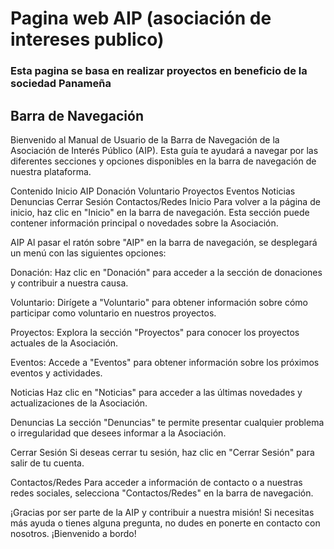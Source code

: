 # Pagina web AIP (asociación de intereses publico)
### Esta pagina se basa en realizar proyectos en beneficio de la sociedad Panameña 


## Barra de Navegación
Bienvenido al Manual de Usuario de la Barra de Navegación de la Asociación de Interés Público (AIP). Esta guía te ayudará a navegar por las diferentes secciones y opciones disponibles en la barra de navegación de nuestra plataforma.

Contenido
Inicio
AIP
Donación
Voluntario
Proyectos
Eventos
Noticias
Denuncias
Cerrar Sesión
Contactos/Redes
Inicio
Para volver a la página de inicio, haz clic en "Inicio" en la barra de navegación. Esta sección puede contener información principal o novedades sobre la Asociación.

AIP
Al pasar el ratón sobre "AIP" en la barra de navegación, se desplegará un menú con las siguientes opciones:

Donación: Haz clic en "Donación" para acceder a la sección de donaciones y contribuir a nuestra causa.

Voluntario: Dirígete a "Voluntario" para obtener información sobre cómo participar como voluntario en nuestros proyectos.

Proyectos: Explora la sección "Proyectos" para conocer los proyectos actuales de la Asociación.

Eventos: Accede a "Eventos" para obtener información sobre los próximos eventos y actividades.

Noticias
Haz clic en "Noticias" para acceder a las últimas novedades y actualizaciones de la Asociación.

Denuncias
La sección "Denuncias" te permite presentar cualquier problema o irregularidad que desees informar a la Asociación.

Cerrar Sesión
Si deseas cerrar tu sesión, haz clic en "Cerrar Sesión" para salir de tu cuenta.

Contactos/Redes
Para acceder a información de contacto o a nuestras redes sociales, selecciona "Contactos/Redes" en la barra de navegación.

¡Gracias por ser parte de la AIP y contribuir a nuestra misión! Si necesitas más ayuda o tienes alguna pregunta, no dudes en ponerte en contacto con nosotros. ¡Bienvenido a bordo!
